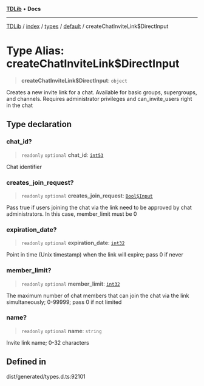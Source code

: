 [**TDLib**](../../../../../../README.md) • **Docs**

***

[TDLib](../../../../../../modules.md) / [index](../../../../../README.md) / [types](../../../README.md) / [default](../README.md) / createChatInviteLink$DirectInput

# Type Alias: createChatInviteLink$DirectInput

> **createChatInviteLink$DirectInput**: `object`

Creates a new invite link for a chat. Available for basic groups, supergroups, and channels. Requires administrator privileges and can_invite_users right in the chat

## Type declaration

### chat\_id?

> `readonly` `optional` **chat\_id**: [`int53`](int53.md)

Chat identifier

### creates\_join\_request?

> `readonly` `optional` **creates\_join\_request**: [`Bool$Input`](Bool$Input.md)

Pass true if users joining the chat via the link need to be approved by chat administrators. In this case, member_limit must be 0

### expiration\_date?

> `readonly` `optional` **expiration\_date**: [`int32`](int32.md)

Point in time (Unix timestamp) when the link will expire; pass 0 if never

### member\_limit?

> `readonly` `optional` **member\_limit**: [`int32`](int32.md)

The maximum number of chat members that can join the chat via the link simultaneously; 0-99999; pass 0 if not limited

### name?

> `readonly` `optional` **name**: `string`

Invite link name; 0-32 characters

## Defined in

dist/generated/types.d.ts:92101
